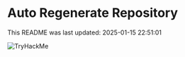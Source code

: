 # Auto Regenerate Repository

This README was last updated: 2025-01-15 22:51:01

 ![TryHackMe](https://tryhackme.com/badge/533634)